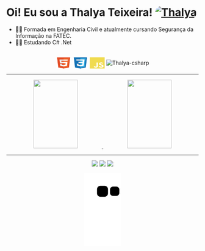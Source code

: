 <h1> Oi! Eu sou a Thalya Teixeira!
<a href="https://picasion.com/"> <img src="https://i.picasion.com/pic92/172cd2db39b4f6f29800e6d3df3df046.gif" padding-top="50;" width="80" height="80" style="border-radius:50px;" alt="Thalya" /></a><br /><a href="https://picasion.com/"></a> </h1>

- 👩‍🎓 Formada em Engenharia Civil e atualmente cursando Segurança da Informação na FATEC.
- 👩‍💻 Estudando C# .Net
  
<div style="display: inline_block" align="center"><br>
  <img align="center" alt="Thalya-HTML" height="30" width="40" src="https://raw.githubusercontent.com/devicons/devicon/master/icons/html5/html5-original.svg">
  <img align="center" alt="Thalya-CSS" height="30" width="40" src="https://raw.githubusercontent.com/devicons/devicon/master/icons/css3/css3-original.svg">
  <img align="center" alt="Thalya-Js" height="30" width="40" src="https://raw.githubusercontent.com/devicons/devicon/master/icons/javascript/javascript-plain.svg"
</div>
 <img align="center" alt="Thalya-csharp" height="30" width="40" src="https://img.shields.io/badge/C%23-239120?style=for-the-badge&logo=c-sharp&logoColor=white"
</div>


  
***
<div align="center">
  <a href="https://github.com/thalya-teixeira">
  <img img width="48%" height="180em" src="https://github-readme-stats.vercel.app/api?username=thalya-teixeira&show_icons=true&theme=tokyonight&include_all_commits=true&count_private=true"/>
  <img img width="48%" height="180em" src="https://github-readme-stats.vercel.app/api/top-langs/?username=thalya-teixeira&layout=compact&langs_count=7&theme=tokyonight"/>
</div>

  
***  
<div align="center"> 
    <a href="https://instagram.com/invites/contact/?i=14fkrxlencsu&utm_content=4328k0" target="_blank"><img src="https://img.shields.io/badge/-Instagram-%23E4405F?style=for-the-badge&logo=instagram&logoColor=white" target="_blank"></a>
  <a href = "mailto:thalyateixeira9@hotmail.com"><img src="https://img.shields.io/badge/-Gmail-%23333?style=for-the-badge&logo=gmail&logoColor=white" target="_blank"></a>
    <a href="https://www.linkedin.com/in/thalyaoliveira25" target="_blank"><img src="https://img.shields.io/badge/-LinkedIn-%230077B5?style=for-the-badge&logo=linkedin&logoColor=white" target="_blank"></a> 
  
   ![Snake animation](https://github.com/thalya-teixeira/thalya-teixeira/blob/output/github-contribution-grid-snake.svg)
  
</div>
